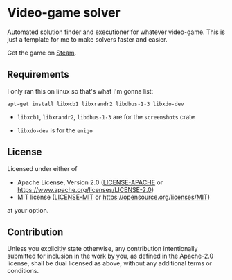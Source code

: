 # Video-game solver

Automated solution finder and executioner for whatever video-game.
This is just a template for me to make solvers faster and easier.

Get the game on [Steam](https://store.steampowered.com/).

## Requirements

I only ran this on linux so that's what I'm gonna list:

`apt-get install libxcb1 libxrandr2 libdbus-1-3 libxdo-dev`

- `libxcb1`, `libxrandr2`, `libdbus-1-3` are for the `screenshots` crate

- `libxdo-dev` is for the `enigo`


## License

Licensed under either of

- Apache License, Version 2.0
  ([LICENSE-APACHE](LICENSE-APACHE) or https://www.apache.org/licenses/LICENSE-2.0)
- MIT license
  ([LICENSE-MIT](LICENSE-MIT) or https://opensource.org/licenses/MIT)

at your option.

## Contribution

Unless you explicitly state otherwise, any contribution intentionally submitted
for inclusion in the work by you, as defined in the Apache-2.0 license, shall be
dual licensed as above, without any additional terms or conditions.
